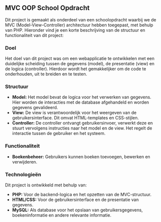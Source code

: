 ## MVC OOP School Opdracht

Dit project is gemaakt als onderdeel van een schoolopdracht waarbij we de MVC (Model-View-Controller) architectuur hebben toegepast, met behulp van PHP. Hieronder vind je een korte beschrijving van de structuur en functionaliteit van dit project:

### Doel

Het doel van dit project was om een webapplicatie te ontwikkelen met een duidelijke scheiding tussen de gegevens (model), de presentatie (view) en de logica (controller). Hierdoor wordt het gemakkelijker om de code te onderhouden, uit te breiden en te testen.

### Structuur

- **Model:** Het model bevat de logica voor het verwerken van gegevens. Hier worden de interacties met de database afgehandeld en worden gegevens gevalideerd.
- **View:** De view is verantwoordelijk voor het weergeven van de gebruikersinterface. Dit omvat HTML-templates en CSS-stijlen.
- **Controller:** De controller ontvangt gebruikersinvoer, verwerkt deze en stuurt vervolgens instructies naar het model en de view. Het regelt de interactie tussen de gebruiker en het systeem.

### Functionaliteit
- **Boekenbeheer:** Gebruikers kunnen boeken toevoegen, bewerken en verwijderen.


### Technologieën

Dit project is ontwikkeld met behulp van:

- **PHP:** Voor de backend-logica en het opzetten van de MVC-structuur.
- **HTML/CSS:** Voor de gebruikersinterface en de presentatie van gegevens.
- **MySQL:** Als database voor het opslaan van gebruikersgegevens, boekeninformatie en andere relevante informatie.
